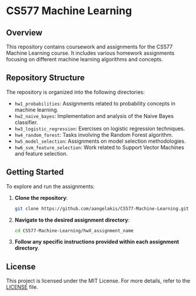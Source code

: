 # CS577 Machine Learning

## Overview

This repository contains coursework and assignments for the CS577 Machine Learning course. It includes various homework assignments focusing on different machine learning algorithms and concepts.

## Repository Structure

The repository is organized into the following directories:

- `hw1_probabilities`: Assignments related to probability concepts in machine learning.
- `hw2_naive_bayes`: Implementation and analysis of the Naive Bayes classifier.
- `hw3_logistic_regression`: Exercises on logistic regression techniques.
- `hw4_random_forest`: Tasks involving the Random Forest algorithm.
- `hw5_model_selection`: Assignments on model selection methodologies.
- `hw6_svm_feature_selection`: Work related to Support Vector Machines and feature selection.

## Getting Started

To explore and run the assignments:

1. **Clone the repository**:

   ```bash
   git clone https://github.com/aangelakis/CS577-Machine-Learning.git
   ```

2. **Navigate to the desired assignment directory**:

   ```bash
   cd CS577-Machine-Learning/hwX_assignment_name
   ```

3. **Follow any specific instructions provided within each assignment directory**.

## License

This project is licensed under the MIT License. For more details, refer to the [LICENSE](LICENSE) file.
